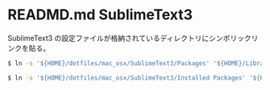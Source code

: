 # READMD.md SublimeText3

SublimeText3 の設定ファイルが格納されているディレクトリにシンボリックリンクを貼る。

```bash
$ ln -s '${HOME}/dotfiles/mac_osx/SublimeText3/Packages' '${HOME}/Library/Application Support/Sublime Text 3/Packages'

$ ln -s '${HOME}/dotfiles/mac_osx/SublimeText3/Installed Packages' '${HOME}/Library/Application Support/Sublime Text 3/Installed Packages'
```